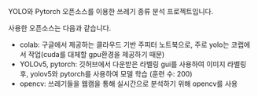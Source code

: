 YOLO와 Pytorch 오픈소스를 이용한 쓰레기 종류 분석 프로젝트입니다.

사용한 오픈소스는 다음과 같습니다.
* colab: 구글에서 제공하는 클라우드 기반 주피터 노트북으로, 주로 yolo는 코랩에서 작업(cuda를 대체할 gpu환경을 제공하기 때문)
* YOLOv5, pytorch: 깃허브에서 다운받은 라벨링 gui를 사용하여 이미지 라벨링 후, yolov5와 pytorch를 사용하여 모델 학습 (훈련 수: 200)
* opencv: 쓰레기들을 웹캠을 통해 실시간으로 분석하기 위해 opencv를 사용
